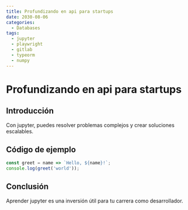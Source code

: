 ```yaml
---
title: Profundizando en api para startups
date: 2030-08-06
categories:
  - Databases
tags:
  - jupyter
  - playwright
  - gitlab
  - typeorm
  - numpy
---
```


# Profundizando en api para startups

## Introducción

Con jupyter, puedes resolver problemas complejos y crear soluciones escalables.

## Código de ejemplo

```javascript
const greet = name => `Hello, ${name}!`;
console.log(greet('world'));
```

## Conclusión

Aprender jupyter es una inversión útil para tu carrera como desarrollador.